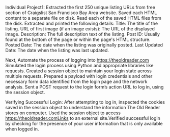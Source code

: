 Individual Project1: Extracted the first 250 unique listing URLs from free section of Craigslist San Francisco Bay Area website. Saved each HTML content to a separate file on disk. 
Read each of the saved HTML files from the disk. Extracted and printed the following details:
Title: The title of the listing.
URL of first image (if an image exists):  The URL of the displayed image. 
Description: The full description text of the listing.
Post ID: Usually found at the bottom of the page or within the page's HTML structure.
Posted Date: The date when the listing was originally posted.
Last Updated Date: The date when the listing was last updated.

Next, Automate the process of logging into https://theoldreader.com
Simulated the login process using Python and appropriate libraries like requests. Created a session object to maintain your login state across multiple requests.
Prepared a payload with login credentials and other necessary form data identified from the login page and the network analysis.
Sent a POST request to the login form’s action URL to log in, using the session object.

Verifying Successful Login: After attempting to log in, inspected the cookies saved in the session object to understand the information The Old Reader stores on computer.
Used the session object to access https://theoldreader.comLinks to an external site.Verified successful login by checking for the presence of your user information that is only available when logged in.
